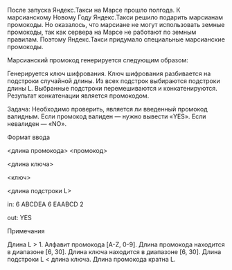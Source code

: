 После запуска Яндекс.Такси на Марсе прошло полгода. К марсианскому Новому
Году Яндекс.Такси решило подарить марсианам промокоды. Но оказалось, что
марсиане не могут использовать земные промокоды, так как сервера на Марсе не
работают по земным правилам. Поэтому Яндекс.Такси придумало специальные
марсианские промокоды.

Марсианский промокод генерируется следующим образом:

Генерируется ключ шифрования.
Ключ шифрования разбивается на подстроки случайной длины.
Из всех подстрок выбираются подстроки длины L.
Выбранные подстроки перемешиваются и конкатенируются.
Результат конкатенации является промокодом.


Задача:
Необходимо проверить, является ли введенный промокод валидным. Если промокод
валиден — нужно вывести «YES». Если невалиден — «NO».

Формат ввода

<длина промокода>
<промокод>

<длина ключа>

<ключ>

<длина подстроки L>

in:
6
ABCDEA
6
EAABCD
2

out:
YES

Примечания

Длина L > 1.
Алфавит промокода [A-Z, 0-9].
Длина промокода находится в диапазоне [6, 30].
Длина ключа находится в диапазоне [6, 30].
Длина подстроки L < длина ключа.
Длина промокода кратна L.